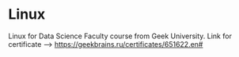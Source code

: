 # Linux
Linux for Data Science Faculty course from Geek University.
Link for certificate --> https://geekbrains.ru/certificates/651622.en#
